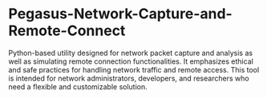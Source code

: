 # Pegasus-Network-Capture-and-Remote-Connect
Python-based utility designed for network packet capture and analysis as well as simulating remote connection functionalities. It emphasizes ethical and safe practices for handling network traffic and remote access. This tool is intended for network administrators, developers, and researchers who need a flexible and customizable solution.
